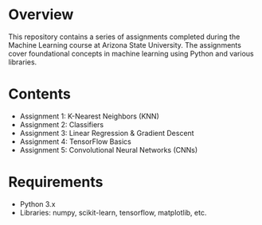 # Overview

This repository contains a series of assignments completed during the Machine Learning course at Arizona State University. The assignments cover foundational concepts in machine learning using Python and various libraries.
# Contents
* Assignment 1: K-Nearest Neighbors (KNN)
* Assignment 2: Classifiers
* Assignment 3: Linear Regression & Gradient Descent
* Assignment 4: TensorFlow Basics
* Assignment 5: Convolutional Neural Networks (CNNs)
# Requirements

* Python 3.x
* Libraries: numpy, scikit-learn, tensorflow, matplotlib, etc.

